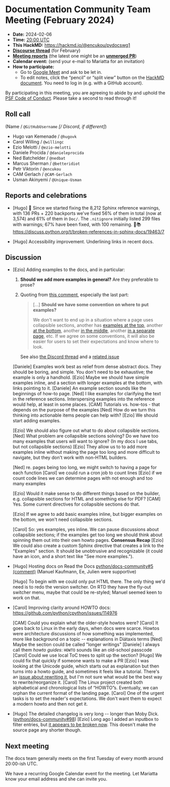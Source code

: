 # Documentation Community Team Meeting (February 2024)

- **Date:** 2024-02-06
- **Time:** [20:00 UTC](https://arewemeetingyet.com/UTC/2024-02-06/20:00/Docs%20Meeting)
- **This HackMD:** https://hackmd.io/@encukou/pydocswg1
- [**Discourse thread**](https://discuss.python.org/t/44663) (for February)
- [**Meeting reports**](https://docs-community.readthedocs.io/en/latest/monthly-meeting/) (the latest one might be an [**unmerged PR**](https://github.com/python/docs-community/pulls))
- **Calendar event:** (send your e-mail to Mariatta for an invitation)
- **How to participate:**
  -  Go to [Google Meet](https://meet.google.com/dii-qrzf-wkw) and ask to be let in.
  -  To edit notes, click the “pencil” or “split view” button on the [HackMD document](https://hackmd.io/@encukou/pydocswg1). You need to log in (e.g. with a GitHub account).

By participating in this meeting, you are agreeing to abide by and uphold the [PSF Code of Conduct](https://www.python.org/psf/codeofconduct/).
Please take a second to read through it!


## Roll call

(Name / `@GitHubUsername` *[/ Discord, if different]*)
- Hugo van Kemenade / `@hugovk`
- Carol Willing / `@willingc`
- Ezio Melotti / `@ezio-melotti`
- Daniele Procida / `@danieleprocida`
- Ned Batchelder / `@nedbat`
- Marcus Sherman / `@betteridiot`
- Petr Viktorin / `@encukou`
- CAM Gerlach / `@CAM-Gerlach`
- Usman Akinyemi / `@Unique-Usman`

## Reports and celebrations

- [Hugo] 🎉 Since we started fixing the 8,212 Sphinx reference warnings, with 136 PRs + 220 backports we've fixed 56% of them in total (now at 3,574) and 61% of them in `Doc/`. The `.nitignore` initially listed 299 files with warnings; 67% have been fixed, with 100 remaining. 🧹📚 https://discuss.python.org/t/broken-references-in-sphinx-docs/19463/7

- [Hugo] Accessibility improvement. Underlining links in recent docs.

## Discussion

- [Ezio] Adding examples to the docs, and in particular:
    1. **Should we add more examples in general?**  Are they preferable to prose?
    2. Quoting from [this comment](https://github.com/python/cpython/pull/111743#issuecomment-1908471823), especially the last part:
        > [...] **Should we have some convention on where to put examples?**
        >
        > We don't want to end up in a situation where a page uses collapsible sections, another has [examples at the top](https://docs.python.org/3/library/json.html), another [at the bottom](https://docs.python.org/3/library/re.html#regular-expression-examples), another [in the middle](https://docs.python.org/3/library/string.html#format-examples), another [in a separate page](https://docs.python.org/3/howto/logging-cookbook.html), etc.  If we agree on some conventions, it will also be easier for users to set their expectations and know where to look.

        See also [the Discord thread](https://discord.com/channels/935215565872693329/1199481017464008734) and a [related issue](https://github.com/python/cpython/issues/106318#issuecomment-1906642662)

    [Daniele] Examples work best as relief from dense abstract docs. They should be boring, and simple. You don't need to be exhaustive; the example is only a handhold.
    [Ezio] Maybe we should have simple examples inline, and a section with longer examples at the bottom, with links pointing to it.
    [Daniele] An example section sounds like the beginnings of how-to page.
    [Ned] I like examples for clarifying the text in the reference sections. Interspersing examples into the reference would help, at least in some places.
    [CAM] Tutorials vs. how-tos - that depends on the purpose of the examples
    [Ned] How do we turn this thinking into actionable items people can help with?
    [Ezio] We should start adding examples.

    [Ezio] We should also figure out what to do about collapsible sections.
    [Ned] What problem are collapsible sections solving? Do we have too many examples that users will want to ignore? (In my docs I use tabs, but not collapsible sections)
    [Ezio] They allow us to to add more examples inline without making the page too long and more difficult to navigate, but they don't work with non-HTML builders.

    [Ned] re. pages being too long, we might switch to having a page for each function
    [Carol] we could run a cron job to count lines
    [Ezio] if we count code lines we can determine pages with not enough and too many examples

    [Ezio] Would it make sense to do different things based on the builder, e.g. collapsible sections for HTML and something else for PDF?
    [CAM] Yes. Some current directives for collapsible sections do that.

    [Ezio] If we agree to add basic examples inline, but bigger examples on the bottom, we won't need collapsible sections.

    [Carol] So: yes examples, yes inline. We can pause discussions about collapsible sections; if the examples get too long we should think about spinning them out into their own howto pages. **Consensus Recap**
    [Ezio] We could also create a custom Sphinx directive that creates a link to the "Examples" section.  It should be unobtrusive and recognizable (it could have an icon, and a short text like "See more examples.").

- [Hugo] Hosting docs on Read the Docs [python/docs-community#5 (comment)](https://github.com/python/docs-community/issues/5#issuecomment-1900698294) (Manuel Kaufmann, Ee, Julien were supportive)

  [Hugo] To begin with we could only put HTML there. The only thing we'd need is to redo the version switcher. On RTD they have the fly-out switcher menu, maybe that could be re-styled; Manuel seemed keen to work on that.

- [Carol] Improving clarity around HOWTO docs: https://github.com/python/cpython/issues/114976

  [CAM] Could you explain what the older-style howtos were?
  [Carol] It goes back to Linux in the early days, when docs were scarce. Howtos were architecture discussions of how something was implemented, more like background on a topic -- explanations in Diátaxis terms
  [Ned] Maybe the section could be called "longer writings"
  [Daniele] I always call them *howto guides*: `HOWTO` sounds like an old-school passcode
  [Carol] Could we use local ToC trees to split up the section?
  [Hugo] We could fix that quickly if someone wants to make a PR
  [Ezio] I was looking at the Unicode guide, which starts out as explanation but then turns into a howto guide, and sometimes it feels like a tutorial. There's an [issue about rewriting it](https://github.com/python/cpython/issues/107583), but I'm not sure what would be the best way to rewrite/reorganize it.
  [Carol] The Linux project created both alphabetical and chronological lists of “HOWTO”s. Eventually, we can orphan the current format of the landing page.
  [Carol] One of the urgent tasks is to set the reader's expectations. We don't want them to expect a modern howto and then not get it.

- [Hugo] The detailed changelog is very long -- longer than Moby Dick. ([python/docs-community#98](https://github.com/python/docs-community/issues/98))
  [Ezio] Long ago I added an inputbox to filter entries, but [it appears to be broken now](https://github.com/python/cpython/issues/115317).  This doesn't make the source page any shorter though.


## Next meeting

The docs team generally meets on the first Tuesday of every month around 20:00-ish UTC.

We have a recurring Google Calendar event for the meeting.
Let Mariatta know your email address and she can invite you.
